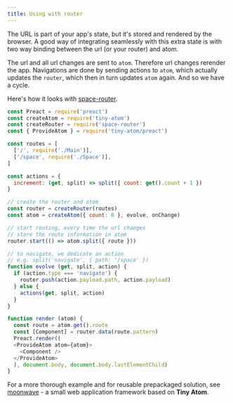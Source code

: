 ```yaml
---
title: Using with router
---
```


The URL is part of your app's state, but it's stored and rendered by the browser. A good way of integrating seamlessly with this extra state is with two way binding between the url (or your router) and atom.

The url and all url changes are sent to `atom`. Therefore url changes rerender the app. Navigations are done by sending actions to `atom`, which actually updates the `router`, which then in turn updates `atom` again. And so we have a cycle.

Here's how it looks with [space-router](https://github.com/KidkArolis/space-router).

```js
const Preact = require('preact')
const createAtom = require('tiny-atom')
const createRouter = require('space-router')
const { ProvideAtom } = require('tiny-atom/preact')

const routes = [
  ['/', require('./Main')],
  ['/space', require('./Space')],
]

const actions = {
  increment: (get, split) => split({ count: get().count + 1 })
}

// create the router and atom
const router = createRouter(routes)
const atom = createAtom({ count: 0 }, evolve, onChange)

// start routing, every time the url changes
// store the route information in atom
router.start(() => atom.split({ route }))

// to navigate, we dedicate an action
// e.g. split('navigate', { path: '/space' })
function evolve (get, split, action) {
  if (action.type === 'navigate') {
    router.push(action.payload.path, action.payload)
  } else {
    actions(get, split, action)
  }
}

function render (atom) {
  const route = atom.get().route
  const [Component] = router.data(route.pattern)
  Preact.render((
  <ProvideAtom atom={atom}>
    <Component />
  </ProvideAtom>
  ), document.body, document.body.lastElementChild)
}
```

For a more thorough example and for reusable prepackaged solution, see [moonwave](https://github.com/KidkArolis/moonwave) - a small web application framework based on **Tiny Atom**.
